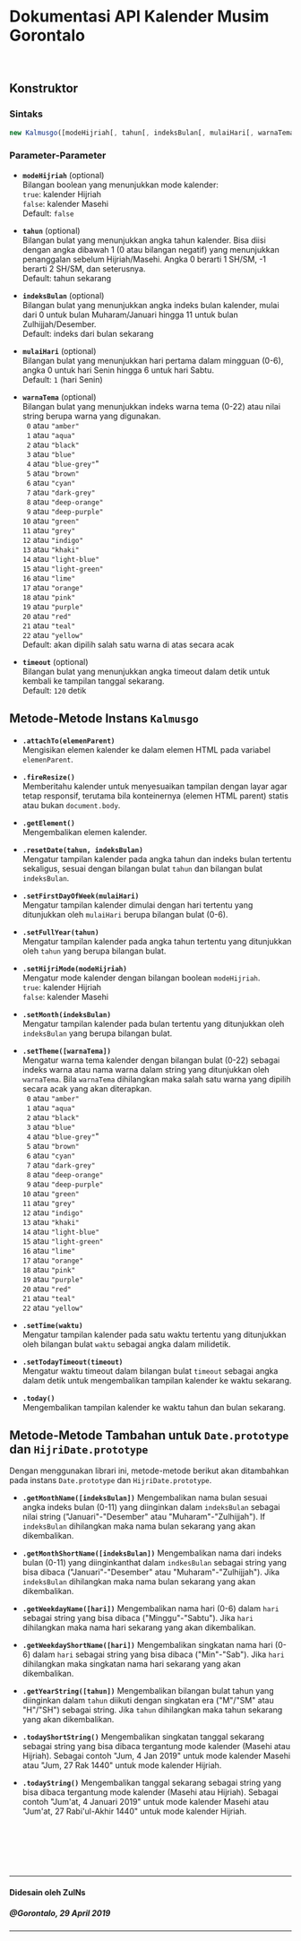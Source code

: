 # Dokumentasi API Kalender Musim Gorontalo

&nbsp;

## Konstruktor
### Sintaks
```javascript
new Kalmusgo([modeHijriah[, tahun[, indeksBulan[, mulaiHari[, warnaTema[, timeout]]]]]]);
```

### Parameter-Parameter
- **`modeHijriah`** (optional)<br>
  Bilangan boolean yang menunjukkan mode kalender:<br>
  `true`: kalender Hijriah<br>
  `false`: kalender Masehi<br>
  Default: `false`

- **`tahun`** (optional)<br>
  Bilangan bulat yang menunjukkan angka tahun kalender. Bisa diisi dengan angka dibawah 1 (0 atau bilangan negatif) yang menunjukkan penanggalan sebelum Hijriah/Masehi. Angka 0 berarti 1 SH/SM, -1 berarti 2 SH/SM, dan seterusnya.<br>
  Default: tahun sekarang

- **`indeksBulan`** (optional)<br>
  Bilangan bulat yang menunjukkan angka indeks bulan kalender, mulai dari 0 untuk bulan Muharam/Januari hingga 11 untuk bulan Zulhijjah/Desember.<br>
  Default: indeks dari bulan sekarang

- **`mulaiHari`** (optional)<br>
  Bilangan bulat yang menunjukkan hari pertama dalam mingguan (0-6), angka 0 untuk hari Senin hingga 6 untuk hari Sabtu.<br>
  Default: `1` (hari Senin)

- **`warnaTema`** (optional)<br>
  Bilangan bulat yang menunjukkan indeks warna tema (0-22) atau nilai string berupa warna yang digunakan.<br>
  <code>&nbsp;0</code> atau `"amber"`<br>
  <code>&nbsp;1</code> atau `"aqua"`<br>
  <code>&nbsp;2</code> atau `"black"`<br>
  <code>&nbsp;3</code> atau `"blue"`<br>
  <code>&nbsp;4</code> atau `"blue-grey"`"<br>
  <code>&nbsp;5</code> atau `"brown"`<br>
  <code>&nbsp;6</code> atau `"cyan"`<br>
  <code>&nbsp;7</code> atau `"dark-grey"`<br>
  <code>&nbsp;8</code> atau `"deep-orange"`<br>
  <code>&nbsp;9</code> atau `"deep-purple"`<br>
  `10` atau `"green"`<br>
  `11` atau `"grey"`<br>
  `12` atau `"indigo"`<br>
  `13` atau `"khaki"`<br>
  `14` atau `"light-blue"`<br>
  `15` atau `"light-green"`<br>
  `16` atau `"lime"`<br>
  `17` atau `"orange"`<br>
  `18` atau `"pink"`<br>
  `19` atau `"purple"`<br>
  `20` atau `"red"`<br>
  `21` atau `"teal"`<br>
  `22` atau `"yellow"`<br>
  Default: akan dipilih salah satu warna di atas secara acak

- **`timeout`** (optional)<br>
  Bilangan bulat yang menunjukkan angka timeout dalam detik untuk kembali ke tampilan tanggal sekarang.<br>
  Default: `120` detik

## Metode-Metode Instans `Kalmusgo`
- **`.attachTo(elemenParent)`**<br>
  Mengisikan elemen kalender ke dalam elemen HTML pada variabel `elemenParent`.

- **`.fireResize()`**<br>
  Memberitahu kalender untuk menyesuaikan tampilan dengan layar agar tetap responsif, terutama bila konteinernya (elemen HTML parent) statis atau bukan `document.body`.

- **`.getElement()`**<br>
  Mengembalikan elemen kalender.

- **`.resetDate(tahun, indeksBulan)`**<br>
  Mengatur tampilan kalender pada angka tahun dan indeks bulan tertentu sekaligus, sesuai dengan bilangan bulat `tahun` dan bilangan bulat `indeksBulan`.

- **`.setFirstDayOfWeek(mulaiHari)`**<br>
  Mengatur tampilan kalender dimulai dengan hari tertentu yang ditunjukkan oleh `mulaiHari` berupa bilangan bulat (0-6).

- **`.setFullYear(tahun)`**<br>
  Mengatur tampilan kalender pada angka tahun tertentu yang ditunjukkan oleh `tahun` yang berupa bilangan bulat.

- **`.setHijriMode(modeHijriah)`**<br>
  Mengatur mode kalender dengan bilangan boolean `modeHijriah`.<br>
  `true`: kalender Hijriah<br>
  `false`: kalender Masehi

- **`.setMonth(indeksBulan)`**<br>
  Mengatur tampilan kalender pada bulan tertentu yang ditunjukkan oleh `indeksBulan` yang berupa bilangan bulat.

- **`.setTheme([warnaTema])`**<br>
  Mengatur warna tema kalender dengan bilangan bulat (0-22) sebagai indeks warna atau nama warna dalam string yang ditunjukkan oleh `warnaTema`. Bila `warnaTema` dihilangkan maka salah satu warna yang dipilih secara acak yang akan diterapkan.<br>
  <code>&nbsp;0</code> atau `"amber"`<br>
  <code>&nbsp;1</code> atau `"aqua"`<br>
  <code>&nbsp;2</code> atau `"black"`<br>
  <code>&nbsp;3</code> atau `"blue"`<br>
  <code>&nbsp;4</code> atau `"blue-grey"`"<br>
  <code>&nbsp;5</code> atau `"brown"`<br>
  <code>&nbsp;6</code> atau `"cyan"`<br>
  <code>&nbsp;7</code> atau `"dark-grey"`<br>
  <code>&nbsp;8</code> atau `"deep-orange"`<br>
  <code>&nbsp;9</code> atau `"deep-purple"`<br>
  `10` atau `"green"`<br>
  `11` atau `"grey"`<br>
  `12` atau `"indigo"`<br>
  `13` atau `"khaki"`<br>
  `14` atau `"light-blue"`<br>
  `15` atau `"light-green"`<br>
  `16` atau `"lime"`<br>
  `17` atau `"orange"`<br>
  `18` atau `"pink"`<br>
  `19` atau `"purple"`<br>
  `20` atau `"red"`<br>
  `21` atau `"teal"`<br>
  `22` atau `"yellow"`

- **`.setTime(waktu)`**<br>
  Mengatur tampilan kalender pada satu waktu tertentu yang ditunjukkan oleh bilangan bulat `waktu` sebagai angka dalam milidetik.

- **`.setTodayTimeout(timeout)`**<br>
  Mengatur waktu timeout dalam bilangan bulat `timeout` sebagai angka dalam detik untuk mengembalikan tampilan kalender ke waktu sekarang.

- **`.today()`**<br>
  Mengembalikan tampilan kalender ke waktu tahun dan bulan sekarang.

## Metode-Metode Tambahan untuk `Date.prototype` dan `HijriDate.prototype`
Dengan menggunakan librari ini, metode-metode berikut akan ditambahkan pada instans `Date.prototype` dan `HijriDate.prototype`.
- **`.getMonthName([indeksBulan])`**
  Mengembalikan nama bulan sesuai angka indeks bulan (0-11) yang diinginkan dalam `indeksBulan` sebagai nilai string ("Januari"-"Desember" atau "Muharam"-"Zulhijjah"). If `indeksBulan` dihilangkan maka nama bulan sekarang yang akan dikembalikan.

- **`.getMonthShortName([indeksBulan])`**
  Mengembalikan nama dari indeks bulan (0-11) yang diinginkanthat dalam `indkesBulan` sebagai string yang bisa dibaca ("Januari"-"Desember" atau "Muharam"-"Zulhijjah"). Jika `indeksBulan` dihilangkan maka nama bulan sekarang yang akan dikembalikan.

- **`.getWeekdayName([hari])`**
  Mengembalikan nama hari (0-6) dalam `hari` sebagai string yang bisa dibaca ("Minggu"-"Sabtu"). Jika `hari` dihilangkan maka nama hari sekarang yang akan dikembalikan.

- **`.getWeekdayShortName([hari])`**
  Mengembalikan singkatan nama hari (0-6) dalam `hari` sebagai string yang bisa dibaca ("Min"-"Sab"). Jika `hari` dihilangkan maka singkatan nama hari sekarang yang akan dikembalikan.

- **`.getYearString([tahun])`**
  Mengembalikan bilangan bulat tahun yang diinginkan dalam `tahun` diikuti dengan singkatan era ("M"/"SM" atau "H"/"SH") sebagai string. Jika `tahun` dihilangkan maka tahun sekarang yang akan dikembalikan.

- **`.todayShortString()`**
  Mengembalikan singkatan tanggal sekarang sebagai string yang bisa dibaca tergantung mode kalender (Masehi atau Hijriah). Sebagai contoh "Jum, 4 Jan 2019" untuk mode kalender Masehi atau "Jum, 27 Rak 1440" untuk mode kalender Hijriah.

- **`.todayString()`**
  Mengembalikan tanggal sekarang sebagai string yang bisa dibaca tergantung mode kalender (Masehi atau Hijriah). Sebagai contoh  "Jum'at, 4 Januari 2019" untuk mode kalender Masehi atau "Jum'at, 27 Rabi'ul-Akhir 1440" untuk mode kalender Hijriah.

&nbsp;

&nbsp;

&nbsp;

---
#### Didesain oleh ZulNs
##### @Gorontalo, 29 April 2019
---
